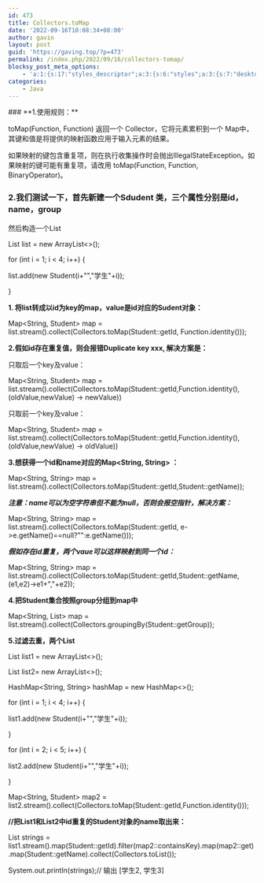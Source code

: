 ```yaml
---
id: 473
title: Collectors.toMap
date: '2022-09-16T10:08:34+08:00'
author: gavin
layout: post
guid: 'https://gaving.top/?p=473'
permalink: /index.php/2022/09/16/collectors-tomap/
blocksy_post_meta_options:
    - 'a:1:{s:17:"styles_descriptor";a:3:{s:6:"styles";a:3:{s:7:"desktop";s:0:"";s:6:"tablet";s:0:"";s:6:"mobile";s:0:"";}s:12:"google_fonts";a:0:{}s:7:"version";i:5;}}'
categories:
    - Java
---
```


<div>### **1.使用规则：**

toMap(Function, Function) 返回一个 Collector，它将元素累积到一个 Map中，其键和值是将提供的映射函数应用于输入元素的结果。

如果映射的键包含重复项，则在执行收集操作时会抛出IllegalStateException。如果映射的键可能有重复项，请改用 toMap(Function, Function, BinaryOperator)。

### **2.我们测试一下，首先新建一个Sdudent 类，三个属性分别是id，name，group**

然后构造一个List

List<Student> list = new ArrayList<>();

for (int i = 1; i < 4; i++) {

list.add(new Student(i+"","学生"+i));

}

**1. 将list转成以id为key的map，value是id对应的Sudent对象：**

Map<String, Student> map = list.stream().collect(Collectors.toMap(Student::getId, Function.identity()));

**2.假如id存在重复值，则会报错Duplicate key xxx, 解决方案是：**

只取后一个key及value：

Map<String, Student> map = list.stream().collect(Collectors.toMap(Student::getId,Function.identity(),(oldValue,newValue) -> newValue))

只取前一个key及value：

Map<String, Student> map = list.stream().collect(Collectors.toMap(Student::getId,Function.identity(),(oldValue,newValue) -> oldValue))

**3.想获得一个id和name对应的Map<String, String> ：**

Map<String, String> map = list.stream().collect(Collectors.toMap(Student::getId,Student::getName));

***注意：name可以为空字符串但不能为null，否则会报空指针，解决方案：***

Map<String, String> map = list.stream().collect(Collectors.toMap(Student::getId, e->e.getName()==null?"":e.getName()));

***假如存在id重复，两个vaue可以这样映射到同一个id：***

Map<String, String> map = list.stream().collect(Collectors.toMap(Student::getId,Student::getName,(e1,e2)->e1+","+e2));

**4.把Student集合按照group分组到map中**

Map<String, List<Student>> map = list.stream().collect(Collectors.groupingBy(Student::getGroup));

**5.过滤去重，两个List<Student>**

List<Student> list1 = new ArrayList<>();

List<Student> list2= new ArrayList<>();

HashMap<String, String> hashMap = new HashMap<>();

for (int i = 1; i < 4; i++) {

list1.add(new Student(i+"","学生"+i));

}

for (int i = 2; i < 5; i++) {

list2.add(new Student(i+"","学生"+i));

}

Map<String, Student> map2 = list2.stream().collect(Collectors.toMap(Student::getId,Function.identity()));

**//把List1和List2中id重复的Student对象的name取出来：**

List<String> strings = list1.stream().map(Student::getId).filter(map2::containsKey).map(map2::get).map(Student::getName).collect(Collectors.toList());

System.out.println(strings);// 输出 \[学生2, 学生3\]

</div>